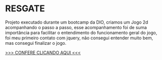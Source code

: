 # RESGATE

Projeto executado durante um bootcamp da DIO, criamos um Jogo 2d acompanhando o passo a passo, 
esse acompanhamento foi de suma importância para facilitar o entendimento do funcionamento geral do jogo,
foi meu primeiro contato com jquery, não consegui entender muito bem, mas consegui finalizar o jogo.

[>>> CONFERE CLICANDO AQUI <<< ](https://mqsoares.github.io/jogo-resgate-js/)
